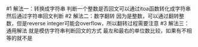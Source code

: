 #1
解法一：转换成字符串
判断一个整数是否回文可以通过itoa函数转化成字符串然后通过字符串回文判断
#2
解法二：数字翻转
因为是整数，可以通过翻转整数，但是reverse integer可能会overflow，所以翻转过程需要注意
#3
解法三：通用解法
就是模仿字符串判断回文的方式
最左和最右的单位数比较，如果有不相等的就不是
